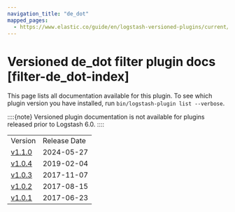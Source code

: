 ```yaml
---
navigation_title: "de_dot"
mapped_pages:
  - https://www.elastic.co/guide/en/logstash-versioned-plugins/current/filter-de_dot-index.html
---
```


# Versioned de_dot filter plugin docs [filter-de_dot-index]


This page lists all documentation available for this plugin.  To see which plugin version you have installed, run `bin/logstash-plugin list --verbose`.

::::{note}
Versioned plugin documentation is not available for plugins released prior to Logstash 6.0.
::::


|     |     |
| --- | --- |
| Version | Release Date |
| [v1.1.0](v1-1-0-plugins-filters-de_dot.md) | 2024-05-27 |
| [v1.0.4](v1-0-4-plugins-filters-de_dot.md) | 2019-02-04 |
| [v1.0.3](v1-0-3-plugins-filters-de_dot.md) | 2017-11-07 |
| [v1.0.2](v1-0-2-plugins-filters-de_dot.md) | 2017-08-15 |
| [v1.0.1](v1-0-1-plugins-filters-de_dot.md) | 2017-06-23 |






